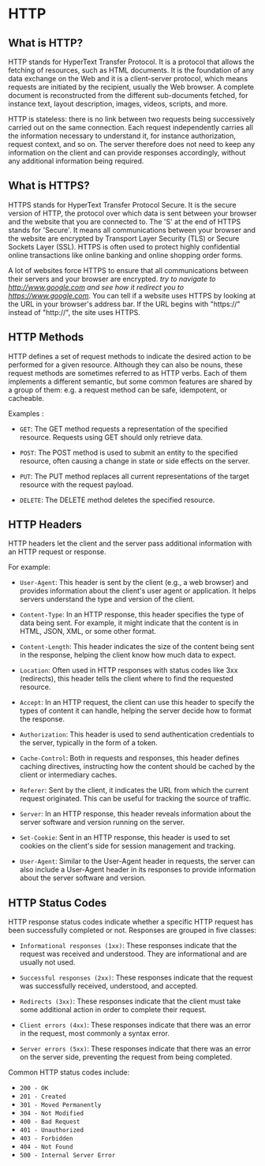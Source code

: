 # HTTP

## What is HTTP?

HTTP stands for HyperText Transfer Protocol. It is a protocol that allows the fetching of resources, such as HTML documents. It is the foundation of any data exchange on the Web and it is a client-server protocol, which means requests are initiated by the recipient, usually the Web browser. A complete document is reconstructed from the different sub-documents fetched, for instance text, layout description, images, videos, scripts, and more.

HTTP is stateless: there is no link between two requests being successively carried out on the same connection. Each request independently carries all the information necessary to understand it, for instance authorization, request context, and so on. The server therefore does not need to keep any information on the client and can provide responses accordingly, without any additional information being required.

## What is HTTPS?

HTTPS stands for HyperText Transfer Protocol Secure. It is the secure version of HTTP, the protocol over which data is sent between your browser and the website that you are connected to. The 'S' at the end of HTTPS stands for 'Secure'. It means all communications between your browser and the website are encrypted by Transport Layer Security (TLS) or Secure Sockets Layer (SSL). HTTPS is often used to protect highly confidential online transactions like online banking and online shopping order forms.

A lot of websites force HTTPS to ensure that all communications between their servers and your browser are encrypted. _try to navigate to http://www.google.com and see how it redirect you to https://www.google.com_. You can tell if a website uses HTTPS by looking at the URL in your browser's address bar. If the URL begins with "https://" instead of "http://", the site uses HTTPS.

## HTTP Methods

HTTP defines a set of request methods to indicate the desired action to be performed for a given resource. Although they can also be nouns, these request methods are sometimes referred to as HTTP verbs. Each of them implements a different semantic, but some common features are shared by a group of them: e.g. a request method can be safe, idempotent, or cacheable.

Examples :

- `GET`: The GET method requests a representation of the specified resource. Requests using GET should only retrieve data.

- `POST`: The POST method is used to submit an entity to the specified resource, often causing a change in state or side effects on the server.

- `PUT`: The PUT method replaces all current representations of the target resource with the request payload.

- `DELETE`: The DELETE method deletes the specified resource.

## HTTP Headers

HTTP headers let the client and the server pass additional information with an HTTP request or response.

For example:

- `User-Agent`: This header is sent by the client (e.g., a web browser) and provides information about the client's user agent or application. It helps servers understand the type and version of the client.

- `Content-Type`: In an HTTP response, this header specifies the type of data being sent. For example, it might indicate that the content is in HTML, JSON, XML, or some other format.

- `Content-Length`: This header indicates the size of the content being sent in the response, helping the client know how much data to expect.

- `Location`: Often used in HTTP responses with status codes like 3xx (redirects), this header tells the client where to find the requested resource.

- `Accept`: In an HTTP request, the client can use this header to specify the types of content it can handle, helping the server decide how to format the response.

- `Authorization`: This header is used to send authentication credentials to the server, typically in the form of a token.

- `Cache-Control`: Both in requests and responses, this header defines caching directives, instructing how the content should be cached by the client or intermediary caches.

- `Referer`: Sent by the client, it indicates the URL from which the current request originated. This can be useful for tracking the source of traffic.

- `Server`: In an HTTP response, this header reveals information about the server software and version running on the server.

- `Set-Cookie`: Sent in an HTTP response, this header is used to set cookies on the client's side for session management and tracking.

- `User-Agent`: Similar to the User-Agent header in requests, the server can also include a User-Agent header in its responses to provide information about the server software and version.

## HTTP Status Codes

HTTP response status codes indicate whether a specific HTTP request has been successfully completed or not. Responses are grouped in five classes:

- `Informational responses (1xx)`: These responses indicate that the request was received and understood. They are informational and are usually not used.

- `Successful responses (2xx)`: These responses indicate that the request was successfully received, understood, and accepted.

- `Redirects (3xx)`: These responses indicate that the client must take some additional action in order to complete their request.

- `Client errors (4xx)`: These responses indicate that there was an error in the request, most commonly a syntax error.

- `Server errors (5xx)`: These responses indicate that there was an error on the server side, preventing the request from being completed.

Common HTTP status codes include:

- `200 - OK`
- `201 - Created`
- `301 - Moved Permanently`
- `304 - Not Modified`
- `400 - Bad Request`
- `401 - Unauthorized`
- `403 - Forbidden`
- `404 - Not Found`
- `500 - Internal Server Error`
